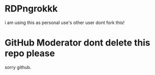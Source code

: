 # RDPngrokkk
i am using this as personal use's
other user dont fork this!

# GitHub Moderator dont delete this repo please
sorry github.
